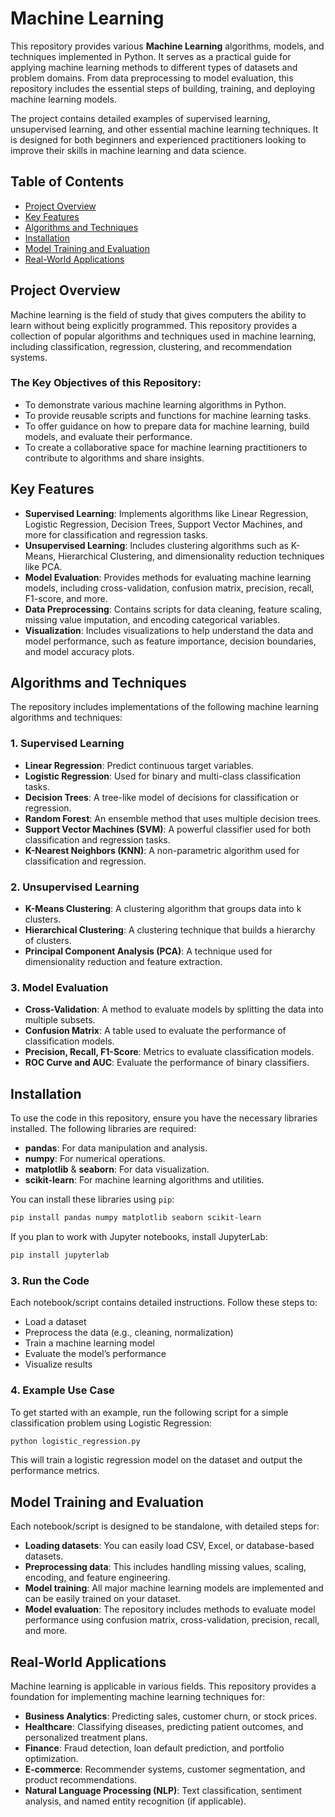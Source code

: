 # Machine Learning

This repository provides various **Machine Learning** algorithms, models, and techniques implemented in Python. It serves as a practical guide for applying machine learning methods to different types of datasets and problem domains. From data preprocessing to model evaluation, this repository includes the essential steps of building, training, and deploying machine learning models.

The project contains detailed examples of supervised learning, unsupervised learning, and other essential machine learning techniques. It is designed for both beginners and experienced practitioners looking to improve their skills in machine learning and data science.

## Table of Contents

- [Project Overview](#project-overview)
- [Key Features](#key-features)
- [Algorithms and Techniques](#algorithms-and-techniques)
- [Installation](#installation)
- [Model Training and Evaluation](#model-training-and-evaluation)
- [Real-World Applications](#real-world-applications)

## Project Overview

Machine learning is the field of study that gives computers the ability to learn without being explicitly programmed. This repository provides a collection of popular algorithms and techniques used in machine learning, including classification, regression, clustering, and recommendation systems.

### The Key Objectives of this Repository:
- To demonstrate various machine learning algorithms in Python.
- To provide reusable scripts and functions for machine learning tasks.
- To offer guidance on how to prepare data for machine learning, build models, and evaluate their performance.
- To create a collaborative space for machine learning practitioners to contribute to algorithms and share insights.

## Key Features

- **Supervised Learning**: Implements algorithms like Linear Regression, Logistic Regression, Decision Trees, Support Vector Machines, and more for classification and regression tasks.
- **Unsupervised Learning**: Includes clustering algorithms such as K-Means, Hierarchical Clustering, and dimensionality reduction techniques like PCA.
- **Model Evaluation**: Provides methods for evaluating machine learning models, including cross-validation, confusion matrix, precision, recall, F1-score, and more.
- **Data Preprocessing**: Contains scripts for data cleaning, feature scaling, missing value imputation, and encoding categorical variables.
- **Visualization**: Includes visualizations to help understand the data and model performance, such as feature importance, decision boundaries, and model accuracy plots.

## Algorithms and Techniques

The repository includes implementations of the following machine learning algorithms and techniques:

### 1. **Supervised Learning**
- **Linear Regression**: Predict continuous target variables.
- **Logistic Regression**: Used for binary and multi-class classification tasks.
- **Decision Trees**: A tree-like model of decisions for classification or regression.
- **Random Forest**: An ensemble method that uses multiple decision trees.
- **Support Vector Machines (SVM)**: A powerful classifier used for both classification and regression tasks.
- **K-Nearest Neighbors (KNN)**: A non-parametric algorithm used for classification and regression.

### 2. **Unsupervised Learning**
- **K-Means Clustering**: A clustering algorithm that groups data into k clusters.
- **Hierarchical Clustering**: A clustering technique that builds a hierarchy of clusters.
- **Principal Component Analysis (PCA)**: A technique used for dimensionality reduction and feature extraction.

### 3. **Model Evaluation**
- **Cross-Validation**: A method to evaluate models by splitting the data into multiple subsets.
- **Confusion Matrix**: A table used to evaluate the performance of classification models.
- **Precision, Recall, F1-Score**: Metrics to evaluate classification models.
- **ROC Curve and AUC**: Evaluate the performance of binary classifiers.

## Installation

To use the code in this repository, ensure you have the necessary libraries installed. The following libraries are required:

- **pandas**: For data manipulation and analysis.
- **numpy**: For numerical operations.
- **matplotlib** & **seaborn**: For data visualization.
- **scikit-learn**: For machine learning algorithms and utilities.

You can install these libraries using `pip`:

```bash
pip install pandas numpy matplotlib seaborn scikit-learn
```

If you plan to work with Jupyter notebooks, install JupyterLab:

```bash
pip install jupyterlab
```

### 3. Run the Code

Each notebook/script contains detailed instructions. Follow these steps to:
- Load a dataset
- Preprocess the data (e.g., cleaning, normalization)
- Train a machine learning model
- Evaluate the model’s performance
- Visualize results

### 4. Example Use Case

To get started with an example, run the following script for a simple classification problem using Logistic Regression:

```bash
python logistic_regression.py
```

This will train a logistic regression model on the dataset and output the performance metrics.

## Model Training and Evaluation

Each notebook/script is designed to be standalone, with detailed steps for:
- **Loading datasets**: You can easily load CSV, Excel, or database-based datasets.
- **Preprocessing data**: This includes handling missing values, scaling, encoding, and feature engineering.
- **Model training**: All major machine learning models are implemented and can be easily trained on your dataset.
- **Model evaluation**: The repository includes methods to evaluate model performance using confusion matrix, cross-validation, precision, recall, and more.

## Real-World Applications

Machine learning is applicable in various fields. This repository provides a foundation for implementing machine learning techniques for:
- **Business Analytics**: Predicting sales, customer churn, or stock prices.
- **Healthcare**: Classifying diseases, predicting patient outcomes, and personalized treatment plans.
- **Finance**: Fraud detection, loan default prediction, and portfolio optimization.
- **E-commerce**: Recommender systems, customer segmentation, and product recommendations.
- **Natural Language Processing (NLP)**: Text classification, sentiment analysis, and named entity recognition (if applicable).
